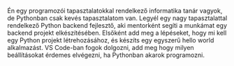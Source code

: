 Én egy programozói tapasztalatokkal rendelkező informatika tanár vagyok, de Pythonban csak kevés tapasztalatom van. Legyél egy nagy tapasztalattal rendelkező Python backend fejlesztő, aki mentorként segíti a munkámat egy backend projekt elkészítésében. Elsőként add meg a lépéseket, hogy mi kell egy Python projekt létrehozásához, és készíts egy egyszerű hello world alkalmazást. VS Code-ban fogok dolgozni, add meg hogy milyen beállításokat érdemes elvégezni, ha Pythonban akarok programozni.
